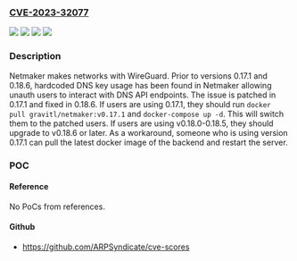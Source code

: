 ### [CVE-2023-32077](https://cve.mitre.org/cgi-bin/cvename.cgi?name=CVE-2023-32077)
![](https://img.shields.io/static/v1?label=Product&message=netmaker&color=blue)
![](https://img.shields.io/static/v1?label=Version&message=%3C%200.17.1%20&color=brightgreen)
![](https://img.shields.io/static/v1?label=Version&message=%3E%3D%200.18.0%2C%20%3C%200.18.6%20&color=brightgreen)
![](https://img.shields.io/static/v1?label=Vulnerability&message=CWE-321%3A%20Use%20of%20Hard-coded%20Cryptographic%20Key&color=brightgreen)

### Description

Netmaker makes networks with WireGuard. Prior to versions 0.17.1 and 0.18.6, hardcoded DNS key usage has been found in Netmaker allowing unauth users to interact with DNS API endpoints. The issue is patched in 0.17.1 and fixed in 0.18.6.  If users are using 0.17.1, they should run `docker pull gravitl/netmaker:v0.17.1` and `docker-compose up -d`. This will switch them to the patched users. If users are using v0.18.0-0.18.5, they should upgrade to v0.18.6 or later. As a workaround, someone who is using version 0.17.1 can pull the latest docker image of the backend and restart the server.

### POC

#### Reference
No PoCs from references.

#### Github
- https://github.com/ARPSyndicate/cve-scores

